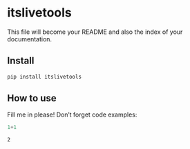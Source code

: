 # itslivetools

<!-- WARNING: THIS FILE WAS AUTOGENERATED! DO NOT EDIT! -->

This file will become your README and also the index of your
documentation.

## Install

``` sh
pip install itslivetools
```

## How to use

Fill me in please! Don’t forget code examples:

``` python
1+1
```

    2
